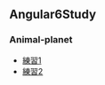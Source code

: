 
## Angular6Study

### Animal-planet 
- [練習1](/animal-planet/tutorial1.md)
- [練習2](/animal-planet/tutorial2.md)

